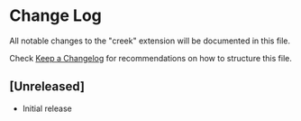 # Change Log

All notable changes to the "creek" extension will be documented in this file.

Check [Keep a Changelog](http://keepachangelog.com/) for recommendations on how to structure this file.

## [Unreleased]

- Initial release
